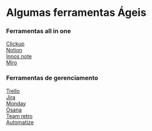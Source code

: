 # Algumas ferramentas Ágeis 

### Ferramentas all in one 
[Clickup](https://clickup.com)<br>
[Notion](https://www.notion.so)<br>
[Innos note](https://innos.io/login)<br>
[Miro](https://miro.com/apps)


### Ferramentas de gerenciamento
[Trello](https://trello.com/)<br>
[Jira](https://www.atlassian.com/br/software/jira?gclid=e87adfd0736f19874e46bc2d4d14cae6&gclsrc=3p.ds&&aceid={aceid}&adposition=&adgroup=1301822203954486&campaign=470096443&creative=&device=c&keyword=jira&matchtype=e&network=o&placement=&ds_kids=p74752042282&ds_e=MICROSOFT&ds_eid=700000001738795&ds_e1=GOOGLE&msclkid=e87adfd0736f19874e46bc2d4d14cae6)<br>
[Monday](https://monday.com/lp/comp/alternative/remote/asana?utm_medium=cpc&utm_source=binglocals&utm_campaign=br-pt-prm-workos-work_mgmt-comp1-h-search-desktop-exp-bing&utm_adgroup=asana-en&utm_content=asana&utm_keyword=asana&utm_match_type=e&utm_bid_match_type=be&cluster=&subcluster=&ati=&msclkid=9539fc3c3ccd19ca09a19fc102468426)<br>
[Osana](https://asana.com/pt)<br>
[Team retro](https://www.teamretro.com/easyretro-alternative?msclkid=f24129c7859c1c816c714a3abb2ff06d)<br>
[Automatize](https://www.teamretro.com/easyretro-alternative?msclkid=f24129c7859c1c816c714a3abb2ff06d)